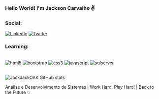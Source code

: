 ### Hello World! I'm Jackson Carvalho ✌️

### Social:
[![LinkedIn](https://img.shields.io/badge/LinkedIn-0077B5?style=for-the-badge&logo=linkedin&logoColor=white
)](https://www.linkedin.com/in/jackson-pereira-de-carvalho-544b4a149/) [![Twitter](https://img.shields.io/badge/Twitter-1DA1F2?style=for-the-badge&logo=twitter&logoColor=white
)](https://twitter.com/JackjackSpp)

### Learning:
<div style="display: inline_block"><br />
    <img align="center" alt="html5" src="https://img.shields.io/badge/HTML5-E34F26?style=for-the-badge&logo=html5&logoColor=white" />
    <img align="center" alt="bootstrap" src="https://img.shields.io/badge/Bootstrap-563D7C?style=for-the-badge&logo=bootstrap&logoColor=white" />
    <img align="center" alt="css3" src="https://img.shields.io/badge/CSS-239120?&style=for-the-badge&logo=css3&logoColor=white" />
    <img align="center" alt="javascript" src="https://img.shields.io/badge/JavaScript-F7DF1E?style=for-the-badge&logo=javascript&logoColor=black" />
    <img align="center" alt="sqlserver" src="https://img.shields.io/badge/Microsoft_SQL_Server-CC2927" />
</div><br />

![JackJackOAK GitHub stats](https://github-readme-stats.vercel.app/api?username=JackJackOAK&show_icons=true&theme=tokyonight)

Análise e Desenvolvimento de Sistemas | Work Hard, Play Hard! | Back to the Future 💥
